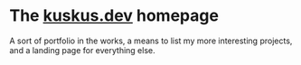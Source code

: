 # The [kuskus.dev](https://kuskus.dev) homepage

A sort of portfolio in the works, a means to list my more interesting projects, and a landing page for everything else.
